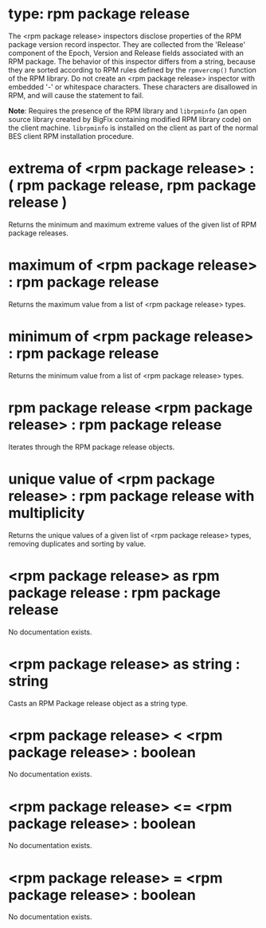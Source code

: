 # type: rpm package release

The &lt;rpm package release&gt; inspectors disclose properties of the RPM package version record inspector. They are collected from the 'Release' component of the Epoch, Version and Release fields associated with an RPM package. The behavior of this inspector differs from a string, because they are sorted according to RPM rules defined by the `rpmvercmp()` function of the RPM library. Do not create an &lt;rpm package release&gt; inspector with embedded '-' or whitespace characters. These characters are disallowed in RPM, and will cause the statement to fail.

**Note**: Requires the presence of the RPM library and `librpminfo` (an open source library created by BigFix containing modified RPM library code) on the client machine. `librpminfo` is installed on the client as part of the normal BES client RPM installation procedure.

# extrema of &lt;rpm package release&gt; : ( rpm package release, rpm package release )

Returns the minimum and maximum extreme values of the given list of RPM package releases.

# maximum of &lt;rpm package release&gt; : rpm package release

Returns the maximum value from a list of &lt;rpm package release&gt; types.

# minimum of &lt;rpm package release&gt; : rpm package release

Returns the minimum value from a list of &lt;rpm package release&gt; types.

# rpm package release &lt;rpm package release&gt; : rpm package release

Iterates through the RPM package release objects.

# unique value of &lt;rpm package release&gt; : rpm package release with multiplicity

Returns the unique values of a given list of &lt;rpm package release&gt; types, removing duplicates and sorting by value.

# &lt;rpm package release&gt; as rpm package release : rpm package release

No documentation exists.

# &lt;rpm package release&gt; as string : string

Casts an RPM Package release object as a string type.

# &lt;rpm package release&gt; &lt; &lt;rpm package release&gt; : boolean

No documentation exists.

# &lt;rpm package release&gt; &lt;= &lt;rpm package release&gt; : boolean

No documentation exists.

# &lt;rpm package release&gt; = &lt;rpm package release&gt; : boolean

No documentation exists.

